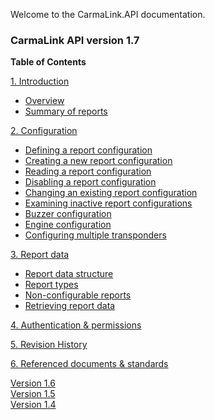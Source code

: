 Welcome to the CarmaLink.API documentation. 

<h3>CarmaLink API version 1.7</h3>  
<b>Table of Contents</b>  
  
[1. Introduction](/introduction.md)  
* [Overview](/introduction.md)  
* [Summary of reports](/summaryOfReports.md)  
  
[2. Configuration](/2configuration.md)  
* [Defining a report configuration](/definingReportConfig.md)  
* [Creating a new report configuration](/creatingNewReportConfig.md)  
* [Reading a report configuration](/readingReportConfig.md)  
* [Disabling a report configuration](/disablingReportConfig.md)  
* [Changing an existing report configuration](/changingExistingConfig.md)  
* [Examining inactive report configurations](/examiningInactive.md)  
* [Buzzer configuration](/buzzerConfig.md)  
* [Engine configuration](/engineConfig.md)  
* [Configuring multiple transponders](/configuringMult.md)  

[3. Report data](/3reportData.md)    
* [Report data structure](/reportDataStructure.md)  
* [Report types](/reportTypes.md)  
* [Non-configurable reports](/nonConfigurable.md)  
* [Retrieving report data](/retrievingReportData.md)  

[4. Authentication & permissions](/4authenticationPermissions.md)  

[5. Revision History](/5revisionHistory.md)  

[6. Referenced documents & standards](/6referencedDocStand.md)  


<a href="https://github.com/CarmaSys/CarmaLinkAPI/tree/1.6">Version 1.6</a>  
<a href="https://github.com/CarmaSys/CarmaLinkAPI/tree/1.5">Version 1.5</a>  
<a href="https://github.com/CarmaSys/CarmaLinkAPI/tree/1.4">Version 1.4</a>  
